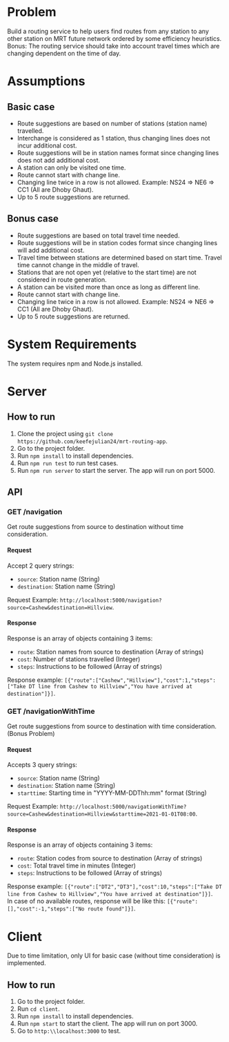 # Problem
Build a routing service to help users find routes from any station to any other station on MRT future network ordered by some efficiency heuristics.\
Bonus: The routing service should take into account travel times which are changing dependent on the time of day.

# Assumptions
## Basic case
- Route suggestions are based on number of stations (station name) travelled.
- Interchange is considered as 1 station, thus changing lines does not incur additional cost.
- Route suggestions will be in station names format since changing lines does not add additional cost.
- A station can only be visited one time.
- Route cannot start with change line.
- Changing line twice in a row is not allowed. Example: NS24 => NE6 => CC1 (All are Dhoby Ghaut).
- Up to 5 route suggestions are returned.

## Bonus case
- Route suggestions are based on total travel time needed.
- Route suggestions will be in station codes format since changing lines will add additional cost.
- Travel time between stations are determined based on start time. Travel time cannot change in the middle of travel.
- Stations that are not open yet (relative to the start time) are not considered in route generation.
- A station can be visited more than once as long as different line.
- Route cannot start with change line.
- Changing line twice in a row is not allowed. Example: NS24 => NE6 => CC1 (All are Dhoby Ghaut).
- Up to 5 route suggestions are returned.

# System Requirements
The system requires npm and Node.js installed.

# Server

## How to run
1. Clone the project using `git clone https://github.com/keefejulian24/mrt-routing-app`.
2. Go to the project folder.
3. Run `npm install` to install dependencies.
4. Run `npm run test` to run test cases.
5. Run `npm run server` to start the server. The app will run on port 5000.

## API
### GET /navigation
Get route suggestions from source to destination without time consideration.
#### Request
Accept 2 query strings:
- `source`: Station name (String)
- `destination`: Station name (String)

Request Example: `http://localhost:5000/navigation?source=Cashew&destination=Hillview`.
#### Response
Response is an array of objects containing 3 items:
- `route`: Station names from source to destination (Array of strings)
- `cost`: Number of stations travelled (Integer)
- `steps`: Instructions to be followed (Array of strings)

Response example: `[{"route":["Cashew","Hillview"],"cost":1,"steps":["Take DT line from Cashew to Hillview","You have arrived at destination"]}]`.

### GET /navigationWithTime
Get route suggestions from source to destination with time consideration. (Bonus Problem)
#### Request
Accepts 3 query strings:
- `source`: Station name (String)
- `destination`: Station name (String)
- `starttime`: Starting time in "YYYY-MM-DDThh:mm" format (String)

Request Example: `http://localhost:5000/navigationWithTime?source=Cashew&destination=Hillview&starttime=2021-01-01T08:00`.
#### Response
Response is an array of objects containing 3 items:
- `route`: Station codes from source to destination (Array of strings)
- `cost`: Total travel time in minutes (Integer)
- `steps`: Instructions to be followed (Array of strings)

Response example: `[{"route":["DT2","DT3"],"cost":10,"steps":["Take DT line from Cashew to Hillview","You have arrived at destination"]}]`.\
In case of no available routes, response will be like this: `[{"route":[],"cost":-1,"steps":["No route found"]}]`.

# Client
Due to time limitation, only UI for basic case (without time consideration) is implemented.

## How to run
1. Go to the project folder.
2. Run `cd client`.
3. Run `npm install` to install dependencies.
4. Run `npm start` to start the client. The app will run on port 3000.
5. Go to `http:\\localhost:3000` to test.